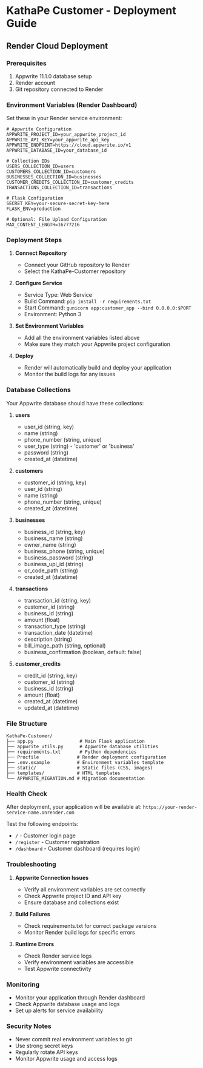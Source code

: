 # KathaPe Customer - Deployment Guide

## Render Cloud Deployment

### Prerequisites
1. Appwrite 11.1.0 database setup
2. Render account
3. Git repository connected to Render

### Environment Variables (Render Dashboard)
Set these in your Render service environment:

```
# Appwrite Configuration
APPWRITE_PROJECT_ID=your_appwrite_project_id
APPWRITE_API_KEY=your_appwrite_api_key
APPWRITE_ENDPOINT=https://cloud.appwrite.io/v1
APPWRITE_DATABASE_ID=your_database_id

# Collection IDs
USERS_COLLECTION_ID=users
CUSTOMERS_COLLECTION_ID=customers
BUSINESSES_COLLECTION_ID=businesses
CUSTOMER_CREDITS_COLLECTION_ID=customer_credits
TRANSACTIONS_COLLECTION_ID=transactions

# Flask Configuration
SECRET_KEY=your-secure-secret-key-here
FLASK_ENV=production

# Optional: File Upload Configuration
MAX_CONTENT_LENGTH=16777216
```

### Deployment Steps

1. **Connect Repository**
   - Connect your GitHub repository to Render
   - Select the KathaPe-Customer repository

2. **Configure Service**
   - Service Type: Web Service
   - Build Command: `pip install -r requirements.txt`
   - Start Command: `gunicorn app:customer_app --bind 0.0.0.0:$PORT`
   - Environment: Python 3

3. **Set Environment Variables**
   - Add all the environment variables listed above
   - Make sure they match your Appwrite project configuration

4. **Deploy**
   - Render will automatically build and deploy your application
   - Monitor the build logs for any issues

### Database Collections

Your Appwrite database should have these collections:

1. **users**
   - user_id (string, key)
   - name (string)
   - phone_number (string, unique)
   - user_type (string) - 'customer' or 'business'
   - password (string)
   - created_at (datetime)

2. **customers**
   - customer_id (string, key)
   - user_id (string)
   - name (string)
   - phone_number (string, unique)
   - created_at (datetime)

3. **businesses**
   - business_id (string, key)
   - business_name (string)
   - owner_name (string)
   - business_phone (string, unique)
   - business_password (string)
   - business_upi_id (string)
   - qr_code_path (string)
   - created_at (datetime)

4. **transactions**
   - transaction_id (string, key)
   - customer_id (string)
   - business_id (string)
   - amount (float)
   - transaction_type (string)
   - transaction_date (datetime)
   - description (string)
   - bill_image_path (string, optional)
   - business_confirmation (boolean, default: false)

5. **customer_credits**
   - credit_id (string, key)
   - customer_id (string)
   - business_id (string)
   - amount (float)
   - created_at (datetime)
   - updated_at (datetime)

### File Structure
```
KathaPe-Customer/
├── app.py                 # Main Flask application
├── appwrite_utils.py      # Appwrite database utilities
├── requirements.txt       # Python dependencies
├── Procfile              # Render deployment configuration
├── .env.example          # Environment variables template
├── static/               # Static files (CSS, images)
├── templates/            # HTML templates
└── APPWRITE_MIGRATION.md # Migration documentation
```

### Health Check
After deployment, your application will be available at:
`https://your-render-service-name.onrender.com`

Test the following endpoints:
- `/` - Customer login page
- `/register` - Customer registration
- `/dashboard` - Customer dashboard (requires login)

### Troubleshooting

1. **Appwrite Connection Issues**
   - Verify all environment variables are set correctly
   - Check Appwrite project ID and API key
   - Ensure database and collections exist

2. **Build Failures**
   - Check requirements.txt for correct package versions
   - Monitor Render build logs for specific errors

3. **Runtime Errors**
   - Check Render service logs
   - Verify environment variables are accessible
   - Test Appwrite connectivity

### Monitoring

- Monitor your application through Render dashboard
- Check Appwrite database usage and logs
- Set up alerts for service availability

### Security Notes

- Never commit real environment variables to git
- Use strong secret keys
- Regularly rotate API keys
- Monitor Appwrite usage and access logs
